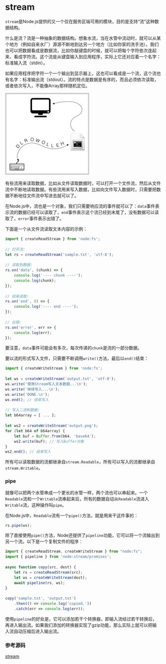 # stream

`stream`是Node.js提供的又一个仅在服务区端可用的模块，目的是支持“流”这种数据结构。

什么是流？流是一种抽象的数据结构。想象水流，当在水管中流动时，就可以从某个地方（例如自来水厂）源源不断地到达另一个地方（比如你家的洗手池）。我们也可以把数据看成是数据流，比如你敲键盘的时候，就可以把每个字符依次连起来，看成字符流。这个流是从键盘输入到应用程序，实际上它还对应着一个名字：标准输入流（stdin）。

如果应用程序把字符一个一个输出到显示器上，这也可以看成是一个流，这个流也有名字：标准输出流（stdout）。流的特点是数据是有序的，而且必须依次读取，或者依次写入，不能像Array那样随机定位。

![stream](std.png)

有些流用来读取数据，比如从文件读取数据时，可以打开一个文件流，然后从文件流中不断地读取数据。有些流用来写入数据，比如向文件写入数据时，只需要把数据不断地往文件流中写进去就可以了。

在Node.js中，流也是一个对象，我们只需要响应流的事件就可以了：`data`事件表示流的数据已经可以读取了，`end`事件表示这个流已经到末尾了，没有数据可以读取了，`error`事件表示出错了。

下面是一个从文件流读取文本内容的示例：

```javascript
import { createReadStream } from 'node:fs';

// 打开流:
let rs = createReadStream('sample.txt', 'utf-8');

// 读取到数据:
rs.on('data', (chunk) => {
    console.log('---- chunk ----');
    console.log(chunk);
});

// 结束读取:
rs.on('end', () => {
    console.log('---- end ----');
});

// 出错:
rs.on('error', err => {
    console.log(err);
});
```

要注意，`data`事件可能会有多次，每次传递的`chunk`是流的一部分数据。

要以流的形式写入文件，只需要不断调用`write()`方法，最后以`end()`结束：

```javascript
import { createWriteStream } from 'node:fs';

let ws = createWriteStream('output.txt', 'utf-8');
ws.write('使用Stream写入文本数据...\n');
ws.write('继续写入...\n');
ws.write('DONE.\n');
ws.end(); // 结束写入

// 写入二进制数据:
let b64array = [ ... ];

let ws2 = createWriteStream('output.png');
for (let b64 of b64array) {
    let buf = Buffer.from(b64, 'base64');
    ws2.write(buf); // 写入Buffer对象
}
ws2.end(); // 结束写入
```

所有可以读取数据的流都继承自`stream.Readable`，所有可以写入的流都继承自`stream.Writable`。

### pipe

就像可以把两个水管串成一个更长的水管一样，两个流也可以串起来。一个`Readable`流和一个`Writable`流串起来后，所有的数据自动从`Readable`流进入`Writable`流，这种操作叫`pipe`。

在Node.js中，`Readable`流有一个`pipe()`方法，就是用来干这件事的：

```javascript
rs.pipe(ws);
```

除了直接使用`pipe()`方法，Node还提供了`pipeline`功能，它可以将一个流输出到另一个流。以下是一个复制文件的程序：

```javascript
import { createReadStream, createWriteStream } from "node:fs";
import { pipeline } from 'node:stream/promises';

async function copy(src, dest) {
    let rs = createReadStream(src);
    let ws = createWriteStream(dest);
    await pipeline(rs, ws);
}

copy('sample.txt', 'output.txt')
    .then(() => console.log('copied.'))
    .catch(err => console.log(err));
```

使用`pipeline`的好处是，它可以添加若干个转换器，即输入流经过若干转换后，再进入输出流。如果我们添加的转换器实现了gzip功能，那么实际上就可以把输入流自动压缩后进入输出流。

### 参考源码

[stream](stream.zip)
